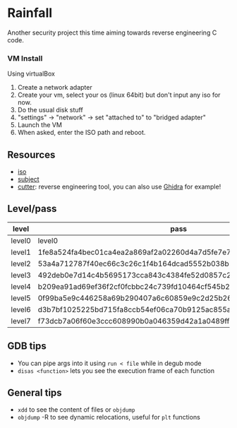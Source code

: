 # Rainfall

Another security project this time aiming towards reverse engineering C code.

### VM Install
Using virtualBox

1) Create a network adapter
2) Create your vm, select your os (linux 64bit) but don't input any iso for now.
3) Do the usual disk stuff
4) "settings" -> "network" -> set "attached to" to "bridged adapter"
5) Launch the VM
6) When asked, enter the ISO path and reboot.

## Resources

- [iso](https://files.neryss.pw/random/RainFall.iso)
- [subject](./en.subject.pdf)
- [cutter](https://cutter.re/): reverse engineering tool, you can also use [Ghidra](https://ghidra-sre.org/) for example!

## Level/pass

| level    | pass                                                             |
|----------|------------------------------------------------------------------|
| level0   | level0                                                           |
| level1   | 1fe8a524fa4bec01ca4ea2a869af2a02260d4a7d5fe7e7c24d8617e6dca12d3a |
| level2   | 53a4a712787f40ec66c3c26c1f4b164dcad5552b038bb0addd69bf5bf6fa8e77 |
| level3   | 492deb0e7d14c4b5695173cca843c4384fe52d0857c2b0718e1a521a4d33ec02 |
| level4   | b209ea91ad69ef36f2cf0fcbbc24c739fd10464cf545b20bea8572ebdc3c36fa |
| level5   | 0f99ba5e9c446258a69b290407a6c60859e9c2d25b26575cafc9ae6d75e9456a |
| level6   | d3b7bf1025225bd715fa8ccb54ef06ca70b9125ac855aeab4878217177f41a31 |
| level7   | f73dcb7a06f60e3ccc608990b0a046359d42a1a0489ffeefd0d9cb2d7c9cb82d |

## GDB tips

- You can pipe args into it using `run < file` while in degub mode
- `disas <function>` lets you see the execution frame of each function

## General tips

- `xdd` to see the content of files or `objdump`
- `objdump` -R to see dynamic relocations, useful for `plt` functions